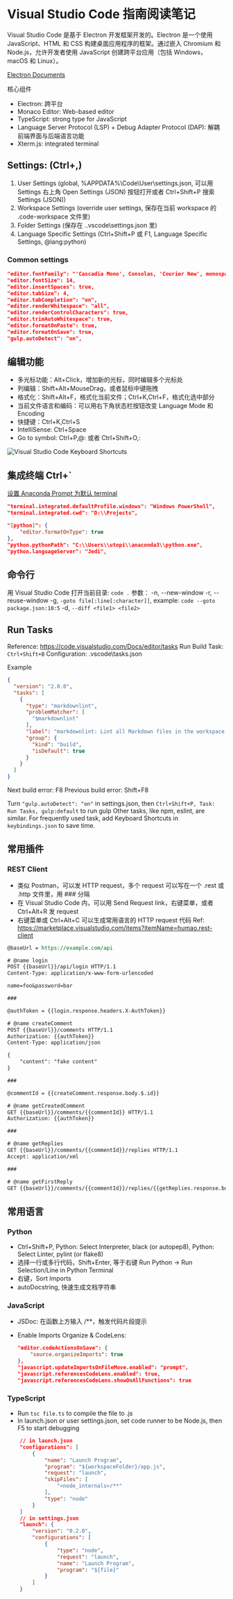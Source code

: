 # Visual Studio Code 指南阅读笔记

Visual Studio Code 是基于 Electron 开发框架开发的。Electron 是一个使用 JavaScript、HTML 和 CSS 构建桌面应用程序的框架。通过嵌入 Chromium 和 Node.js，允许开发者使用 JavaScript 创建跨平台应用（包括 Windows，macOS 和 Linux）。

[Electron Documents](https://www.electronjs.org/docs/latest/)

核心组件

- Electron: 跨平台
- Monaco Editor: Web-based editor
- TypeScript: strong type for JavaScript
- Language Server Protocol (LSP) + Debug Adapter Protocol (DAP): 解耦前端界面与后端语言功能
- Xterm.js: integrated terminal

## Settings: (Ctrl+,)

1. User Settings (global, %APPDATA%\Code\User\settings.json, 可以用 Settings 右上角 Open Settings (JSON) 按钮打开或者 Ctrl+Shift+P 搜索 Settings (JSON))
2. Workspace Settings (override user settings, 保存在当前 workspace 的 .code-workspace 文件里)
3. Folder Settings (保存在 .\.vscode\settings.json 里)
4. Language Specific Settings (Ctrl+Shift+P 或 F1, Language Specific Settings, @lang:python)

### Common settings

``` json
"editor.fontFamily": "'Cascadia Mono', Consolas, 'Courier New', monospace",
"editor.fontSize": 14,
"editor.insertSpaces": true,
"editor.tabSize": 4,
"editor.tabCompletion": "on",
"editor.renderWhitespace": "all",
"editor.renderControlCharacters": true,
"editor.trimAutoWhitespace": true,
"editor.formatOnPaste": true,
"editor.formatOnSave": true,
"gulp.autoDetect": "on",
```

## 编辑功能

- 多光标功能：Alt+Click，增加新的光标，同时编辑多个光标处
- 列编辑：Shift+Alt+MouseDrag，或者鼠标中键拖拽
- 格式化：Shift+Alt+F，格式化当前文件；Ctrl+K,Ctrl+F，格式化选中部分
- 当前文件语言和编码：可以用右下角状态栏按钮改变 Language Mode 和 Encoding
- 快捷键：Ctrl+K,Ctrl+S
- IntelliSense: Ctrl+Space
- Go to symbol: Ctrl+P,@: 或者 Ctrl+Shift+O,:

![Visual Studio Code Keyboard Shortcuts](../images/VisualStudioCode%20Shortcuts.gif)

## 集成终端 Ctrl+`

[设置 Anaconda Prompt 为默认 terminal](https://blog.csdn.net/god_wen/article/details/99450356)

``` json
"terminal.integrated.defaultProfile.windows": "Windows PowerShell",
"terminal.integrated.cwd": "D:\\Projects",

"[python]": {
    "editor.formatOnType": true
},
"python.pythonPath": "C:\\Users\\utopi\\anaconda3\\python.exe",
"python.languageServer": "Jedi",
```

## 命令行

用 Visual Studio Code 打开当前目录: `code .`
参数：
-n, --new-window
-r, --reuse-window
-g, `-goto file[:line[:character]]`, example: `code --goto package.json:10:5`
-d, `--diff <file1> <file2>`

## Run Tasks

Reference: <https://code.visualstudio.com/Docs/editor/tasks>
Run Build Task: `Ctrl+Shift+B`
Configuration: .vscode\tasks.json

Example

``` json
{
  "version": "2.0.0",
  "tasks": [
    {
      "type": "markdownlint",
      "problemMatcher": [
        "$markdownlint"
      ],
      "label": "markdownlint: Lint all Markdown files in the workspace with markdownlint",
      "group": {
        "kind": "build",
        "isDefault": true
      }
    }
  ]
}
```

Next build error: F8
Previous build error: Shift+F8

Turn `"gulp.autoDetect": "on"` in settings.json, then `Ctrl+Shift+P, Task: Run Tasks, gulp:default` to run gulp
Other tasks, like npm, eslint, are similar.
For frequently used task, add Keyboard Shortcuts in `keybindings.json` to save time.

## 常用插件

### REST Client

- 类似 Postman，可以发 HTTP request，多个 request 可以写在一个 .rest 或 .http 文件里，用 ### 分隔
- 在 Visual Studio Code 内，可以用 Send Request link，右键菜单，或者 Ctrl+Alt+R 发 request
- 右键菜单或 Ctrl+Alt+C 可以生成常用语言的 HTTP request 代码
Ref: <https://marketplace.visualstudio.com/items?itemName=humao.rest-client>

``` rest
@baseUrl = https://example.com/api

# @name login
POST {{baseUrl}}/api/login HTTP/1.1
Content-Type: application/x-www-form-urlencoded

name=foo&password=bar

###

@authToken = {{login.response.headers.X-AuthToken}}

# @name createComment
POST {{baseUrl}}/comments HTTP/1.1
Authorization: {{authToken}}
Content-Type: application/json

{
    "content": "fake content"
}

###

@commentId = {{createComment.response.body.$.id}}

# @name getCreatedComment
GET {{baseUrl}}/comments/{{commentId}} HTTP/1.1
Authorization: {{authToken}}

###

# @name getReplies
GET {{baseUrl}}/comments/{{commentId}}/replies HTTP/1.1
Accept: application/xml

###

# @name getFirstReply
GET {{baseUrl}}/comments/{{commentId}}/replies/{{getReplies.response.body.//reply[1]/@id}}
```

## 常用语言

### Python

- Ctrl+Shift+P, Python: Select Interpreter, black (or autopep8), Python: Select Linter, pylint (or flake8)
- 选择一行或多行代码，Shift+Enter, 等于右键 Run Python -> Run Selection/Line in Python Terminal
- 右键，Sort Imports
- autoDocstring, 快速生成文档字符串

### JavaScript

- JSDoc: 在函数上方输入 /**，触发代码片段提示
- Enable Imports Organize & CodeLens:

  ``` json
  "editor.codeActionsOnSave": {
      "source.organizeImports": true
  },
  "javascript.updateImportsOnFileMove.enabled": "prompt",
  "javascript.referencesCodeLens.enabled": true,
  "javascript.referencesCodeLens.showOnAllFunctions": true
  ```

### TypeScript

- Run `tsc file.ts` to compile the file to .js
- In launch.json or user settings.json, set code runner to be Node.js, then F5 to start debugging

``` json
    // in launch.json
    "configurations": [
        {
            "name": "Launch Program",
            "program": "${workspaceFolder}/app.js",
            "request": "launch",
            "skipFiles": [
                "<node_internals>/**"
            ],
            "type": "node"
        }
    ]
    // in settings.json
    "launch": {
        "version": "0.2.0",
        "configurations": [
            {
                "type": "node",
                "request": "launch",
                "name": "Launch Program",
                "program": "${file}"
            }
        ]
    }
```
